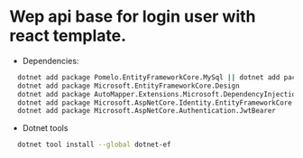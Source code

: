 # Wep api base for login user with react template.

- Dependencies:
```bash
  dotnet add package Pomelo.EntityFrameworkCore.MySql || dotnet add package Microsoft.EntityFrameworkCore.SqlServer
  dotnet add package Microsoft.EntityFrameworkCore.Design
  dotnet add package AutoMapper.Extensions.Microsoft.DependencyInjection
  dotnet add package Microsoft.AspNetCore.Identity.EntityFrameworkCore
  dotnet add package Microsoft.AspNetCore.Authentication.JwtBearer
```

- Dotnet tools
```bash
  dotnet tool install --global dotnet-ef
```